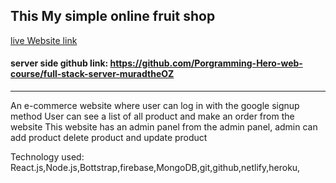 ## This My simple online fruit shop

[live Website link](https://fruity-bd.netlify.app/)

#### server side github link: https://github.com/Porgramming-Hero-web-course/full-stack-server-muradtheOZ

----
An e-commerce website where user can log in with the google signup method
User can see a list of all product and make an order from the website
This website has an admin panel
from the admin panel, admin can add product
delete product and update product

Technology used: React.js,Node.js,Bottstrap,firebase,MongoDB,git,github,netlify,heroku,
